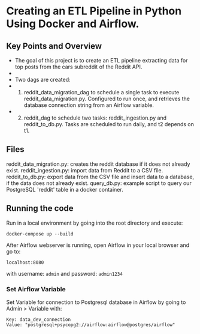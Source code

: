 # Creating an ETL Pipeline in Python Using Docker and Airflow.


## Key Points and Overview

+ The goal of this project is to create an ETL pipeline extracting data for top posts from the cars subreddit of the Reddit API.
+
+ Two dags are created:
+ 1) reddit_data_migration_dag to schedule a single task to execute reddit_data_migration.py. Configured to run once, and retrieves the database connection string from an Airflow variable.
+ 2) reddit_dag to schedule two tasks: reddit_ingestion.py and reddit_to_db.py. Tasks are scheduled to run daily, and t2 depends on t1.
  

## Files

reddit_data_migration.py: creates the reddit database if it does not already exist.
reddit_ingestion.py: import data from Reddit to a CSV file.
reddit_to_db.py: export data from the CSV file and insert data to a database, if the data does not already exist.
query_db.py: example script to query our PostgreSQL 'reddit' table in a docker container.


## Running the code
Run in a local environment by going into the root directory and execute:
```console
docker-compose up --build
```
After Airflow webserver is running, open Airflow in your local browser and go to:
```
localhost:8080
```
with username: `admin`
and password: `admin1234`  
### Set Airflow Variable
Set Variable for connection to Postgresql database in Airflow by going to Admin > Variable with:  
```
Key: data_dev_connection
Value: "postgresql+psycopg2://airflow:airflow@postgres/airflow"
```
